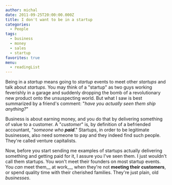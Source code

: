 ```yaml
---
author: michal
date: 2011-09-25T20:00:00.000Z
title: I don't want to be in a startup
categories:
  - People
tags:
  - business
  - money
  - sales
  - startup
favorites: true
menu:
  - readingList
---
```


Being in a _startup_ means going to _startup_ events to meet other _startups_ and talk about _startups_. You may think of a "startup" as two guys working feverishly in a garage and suddenly dropping the bomb of a revolutionary new product onto the unsuspecting world. But what I saw is best summarized by a friend's comment: "_have you actually seen them ship anything?_"

<!--more-->

Business is about earning money, and you do that by delivering something of value to a customer. A "_customer_" is, by definition of a befriended accountant, "_someone who __paid___." Startups, in order to be legitimate businesses, also need someone to pay and they indeed find such people. They're called venture capitalists.

Now, before you start sending me examples of startups actually delivering something and getting paid for it, I assure you I've seen them. I just wouldn't call them startups. You won't meet their founders on most startup events. You _can_ meet them__ at work__, when they're not __meeting their customers__, or spend quality time with their cherished families. They're just plain, old _businesses_.
